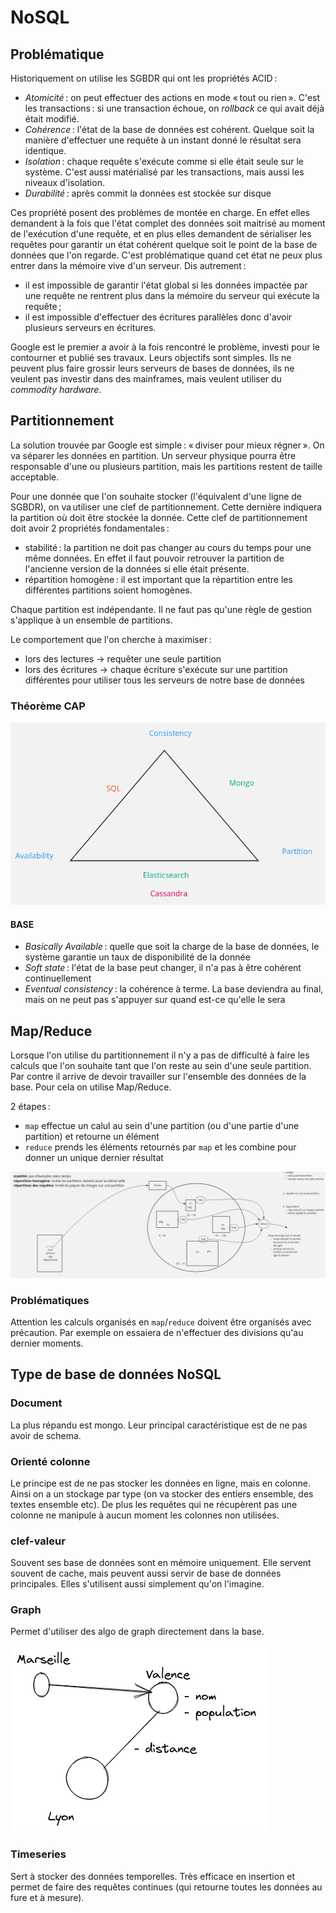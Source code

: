 # NoSQL

## Problématique

Historiquement on utilise les SGBDR qui ont les propriétés ACID :
- *Atomicité* : on peut effectuer des actions en mode « tout ou rien ». C'est les transactions : si une transaction échoue, on _rollback_ ce qui avait déjà était modifié.
- *Cohérence* : l'état de la base de données est cohérent. Quelque soit la manière d'effectuer une requête à un instant donné le résultat sera identique.
- *Isolation* : chaque requête s'exécute comme si elle était seule sur le système. C'est aussi matérialisé par les transactions, mais aussi les niveaux d'isolation.
- *Durabilité* : après commit la données est stockée sur disque

Ces propriété posent des problèmes de montée en charge. En effet elles demandent à la fois que l'état complet des données soit maitrisé au moment de l'exécution d'une requête, et en plus elles demandent de sérialiser les requêtes pour garantir un état cohérent quelque soit le point de la base de données que l'on regarde. C'est problématique quand cet état ne peux plus entrer dans la mémoire vive d'un serveur. Dis autrement :

- il est impossible de garantir l'état global si les données impactée par une requête ne rentrent plus dans la mémoire du serveur qui exécute la requête ;
- il est impossible d'effectuer des écritures parallèles donc d'avoir plusieurs serveurs en écritures.

Google est le premier a avoir à la fois rencontré le problème, investi pour le contourner et publié ses travaux. Leurs objectifs sont simples. Ils ne peuvent plus faire grossir leurs serveurs de bases de données, ils ne veulent pas investir dans des mainframes, mais veulent utiliser du _commodity hardware_.

## Partitionnement

La solution trouvée par Google est simple : « diviser pour mieux régner ». On va séparer les données en partition. Un serveur physique pourra être responsable d'une ou plusieurs partition, mais les partitions restent de taille acceptable.

Pour une donnée que l'on souhaite stocker (l'équivalent d'une ligne de SGBDR), on va utiliser une clef de partitionnement. Cette dernière indiquera la partition où doit être stockée la donnée. Cette clef de partitionnement doit avoir 2 propriétés fondamentales :
- stabilité : la partition ne doit pas changer au cours du temps pour une même données. En effet il faut pouvoir retrouver la partition de l'ancienne version de la données si elle était présente.
- répartition homogène : il est important que la répartition entre les différentes partitions soient homogènes.

Chaque partition est indépendante. Il ne faut pas qu'une règle de gestion s'applique à un ensemble de partitions.

Le comportement que l'on cherche à maximiser :
- lors des lectures → requêter une seule partition
- lors des écritures → chaque écriture s'exécute sur une partition différentes pour utiliser tous les serveurs de notre base de données


### Théorème CAP

![tableau3](img/tableau3.png)

#### BASE

- _Basically Available_ : quelle que soit la charge de la base de données, le système garantie un taux de disponibilité de la donnée
- _Soft state_ : l'état de la base peut changer, il n'a pas à être cohérent continuellement
- _Eventual consistency_ : la cohérence à terme. La base deviendra au final, mais on ne peut pas s'appuyer sur quand est-ce qu'elle le sera

## Map/Reduce

Lorsque l'on utilise du partitionnement il n'y a pas de difficulté à faire les calculs que l'on souhaite tant que l'on reste au sein d'une seule partition. Par contre il arrive de devoir travailler sur l'ensemble des données de la base. Pour cela on utilise Map/Reduce.

2 étapes :

- `map` effectue un calul au sein d'une partition (ou d'une partie d'une partition) et retourne un élément
- `reduce` prends les éléments retournés par `map` et les combine pour donner un unique dernier résultat

![tableau1](img/tableau1.png)

### Problématiques

Attention les calculs organisés en `map`/`reduce` doivent être organisés avec précaution. Par exemple on essaiera de n'effectuer des divisions qu'au dernier moments.


## Type de base de données NoSQL

### Document

La plus répandu est mongo. Leur principal caractéristique est de ne pas avoir de schema.

### Orienté colonne

Le principe est de ne pas stocker les données en ligne, mais en colonne.
Ainsi on a un stockage par type (on va stocker des entiers ensemble, des textes ensemble etc).
De plus les requêtes qui ne récupèrent pas une colonne ne manipule à aucun moment les colonnes non utilisées.

### clef-valeur

Souvent ses base de données sont en mémoire uniquement.
Elle servent souvent de cache, mais peuvent aussi servir de base de données principales.
Elles s'utilisent aussi simplement qu'on l'imagine.

### Graph

Permet d'utiliser des algo de graph directement dans la base.

![graph](img/graph.png)

### Timeseries

Sert à stocker des données temporelles.
Très efficace en insertion et permet de faire des requêtes continues (qui retourne toutes les données au fure et à mesure).
